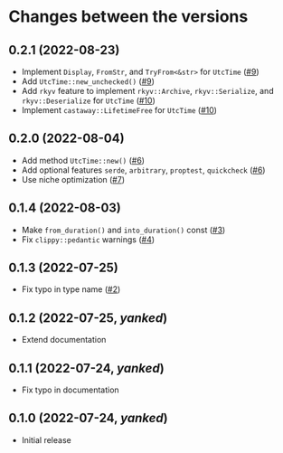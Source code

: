 # Changes between the versions

## 0.2.1 (2022-08-23)

* Implement `Display`, `FromStr`, and `TryFrom<&str>` for `UtcTime`
  ([#9](https://github.com/Kijewski/utcnow/pull/9))
* Add `UtcTime::new_unchecked()`
  ([#9](https://github.com/Kijewski/utcnow/pull/9))
* Add `rkyv` feature to implement `rkyv::Archive`, `rkyv::Serialize`, and `rkyv::Deserialize` for `UtcTime`
  ([#10](https://github.com/Kijewski/utcnow/pull/10))
* Implement `castaway::LifetimeFree` for `UtcTime`
  ([#10](https://github.com/Kijewski/utcnow/pull/10))

## 0.2.0 (2022-08-04)

* Add method `UtcTime::new()`
  ([#6](https://github.com/Kijewski/utcnow/pull/6))
* Add optional features `serde`, `arbitrary`, `proptest`, `quickcheck`
  ([#6](https://github.com/Kijewski/utcnow/pull/6))
* Use niche optimization
  ([#7](https://github.com/Kijewski/utcnow/pull/7))

## 0.1.4 (2022-08-03)

* Make `from_duration()` and `into_duration()` const
  ([#3](https://github.com/Kijewski/utcnow/pull/3))
* Fix `clippy::pedantic` warnings
  ([#4](https://github.com/Kijewski/utcnow/pull/4))

## 0.1.3 (2022-07-25)

* Fix typo in type name
  ([#2](https://github.com/Kijewski/utcnow/pull/2))

## 0.1.2 (2022-07-25, *yanked*)

* Extend documentation

## 0.1.1 (2022-07-24, *yanked*)

* Fix typo in documentation

## 0.1.0 (2022-07-24, *yanked*)

* Initial release
